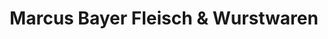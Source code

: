 ---
title: "Marcus Bayer Fleisch & Wurstwaren"
url: /biberbach/marcus-bayer-fleisch-und-wurstwaren/
shop: Metzgerei
---